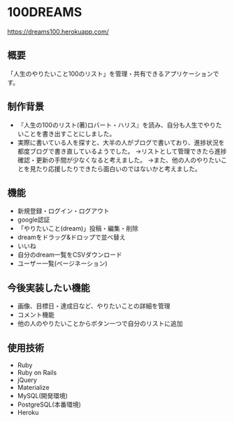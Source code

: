 100DREAMS
====
https://dreams100.herokuapp.com/

## 概要
「人生のやりたいこと100のリスト」を管理・共有できるアプリケーションです。

## 制作背景
- 『人生の100のリスト(著)ロバート・ハリス』を読み、自分も人生でやりたいことを書き出すことにしました。
- 実際に書いている人を探すと、大半の人がブログで書いており、進捗状況を都度ブログで書き直しているようでした。
  →リストとして管理できたら進捗確認・更新の手間が少なくなると考えました。
  →また、他の人のやりたいことを見たり応援したりできたら面白いのではないかと考えました。

## 機能
- 新規登録・ログイン・ログアウト
- google認証
- 「やりたいこと(dream)」投稿・編集・削除
- dreamをドラッグ&ドロップで並べ替え
- いいね
- 自分のdream一覧をCSVダウンロード
- ユーザー一覧(ページネーション)

## 今後実装したい機能
- 画像、目標日・達成日など、やりたいことの詳細を管理
- コメント機能
- 他の人のやりたいことからボタン一つで自分のリストに追加

## 使用技術
- Ruby
- Ruby on Rails
- jQuery
- Materialize
- MySQL(開発環境)
- PostgreSQL(本番環境)
- Heroku